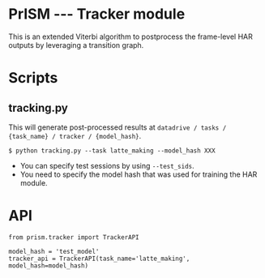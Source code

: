 # PrISM --- Tracker module

This is an extended Viterbi algorithm to postprocess the frame-level HAR outputs by leveraging a transition graph.

# Scripts

## tracking.py

This will generate post-processed results at `datadrive / tasks / {task_name} / tracker / {model_hash}`.

```
$ python tracking.py --task latte_making --model_hash XXX
```

- You can specify test sessions by using `--test_sids`.
- You need to specify the model hash that was used for training the HAR module.

# API

```
from prism.tracker import TrackerAPI

model_hash = 'test_model'
tracker_api = TrackerAPI(task_name='latte_making', model_hash=model_hash)
```